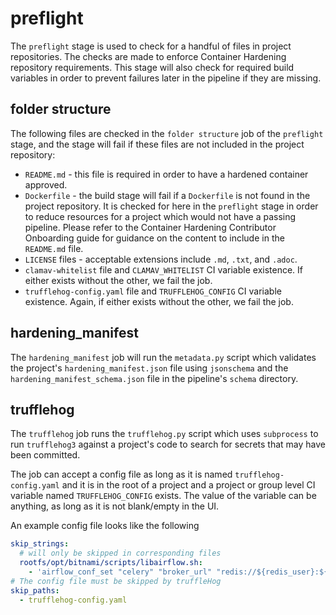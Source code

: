 # preflight

The `preflight` stage is used to check for a handful of files in project repositories. The checks are made to enforce Container Hardening repository requirements. This stage will also check for required build variables in order to prevent failures later in the pipeline if they are missing.

## folder structure

The following files are checked in the `folder structure` job of the `preflight` stage, and the stage will fail if these files are not included in the project repository:

- `README.md` - this file is required in order to have a hardened container approved.
- `Dockerfile` - the build stage will fail if a `Dockerfile` is not found in the project repository. It is checked for here in the `preflight` stage in order to reduce resources for a project which would not have a passing pipeline. Please refer to the Container Hardening Contributor Onboarding guide for guidance on the content to include in the `README.md` file.
- `LICENSE` files - acceptable extensions include `.md`, `.txt`, and `.adoc`.
- `clamav-whitelist` file and `CLAMAV_WHITELIST` CI variable existence. If either exists without the other, we fail the job.
- `trufflehog-config.yaml` file and `TRUFFLEHOG_CONFIG` CI variable existence. Again, if either exists without the other, we fail the job.

## hardening_manifest

The `hardening_manifest` job will run the `metadata.py` script which validates the project's `hardening_manifest.json` file using `jsonschema` and the `hardening_manifest_schema.json` file in the pipeline's `schema` directory.

## trufflehog

The `trufflehog` job runs the `trufflehog.py` script which uses `subprocess` to run `trufflehog3` against a project's code to search for secrets that may have been committed.

The job can accept a config file as long as it is named `trufflehog-config.yaml` and it is in the root of a project and a project or group level CI variable named `TRUFFLEHOG_CONFIG` exists. The value of the variable can be anything, as long as it is not blank/empty in the UI.

An example config file looks like the following

```yaml
skip_strings:
  # will only be skipped in corresponding files
  rootfs/opt/bitnami/scripts/libairflow.sh:
    - 'airflow_conf_set "celery" "broker_url" "redis://${redis_user}:${redis_password}@${REDIS_HOST}:${REDIS_PORT_NUMBER}/1"'
# The config file must be skipped by truffleHog
skip_paths:
  - trufflehog-config.yaml
```
